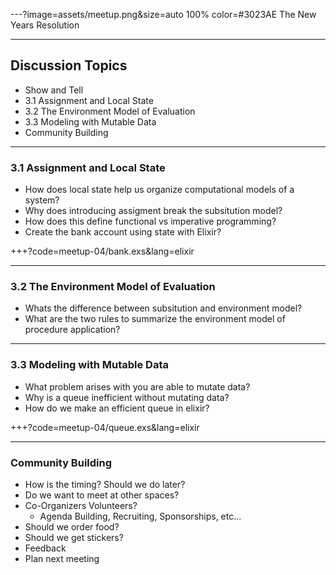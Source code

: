 ---?image=assets/meetup.png&size=auto 100% color=#3023AE
The New Years Resolution

---
## Discussion Topics
- Show and Tell
- 3.1 Assignment and Local State
- 3.2 The Environment Model of Evaluation
- 3.3 Modeling with Mutable Data
- Community Building

---
### 3.1 Assignment and Local State
- How does local state help us organize computational models of a system?
- Why does introducing assigment break the subsitution model?
- How does this define functional vs imperative programming?
- Create the bank account using state with Elixir?

+++?code=meetup-04/bank.exs&lang=elixir

---
### 3.2 The Environment Model of Evaluation
- Whats the difference between subsitution and environment model?
- What are the two rules to summarize the environment model of procedure
  application?


---
### 3.3 Modeling with Mutable Data
- What problem arises with you are able to mutate data?
- Why is a queue inefficient without mutating data?
- How do we make an efficient queue in elixir?

+++?code=meetup-04/queue.exs&lang=elixir

---
### Community Building
- How is the timing? Should we do later?
- Do we want to meet at other spaces?
- Co-Organizers Volunteers?
    - Agenda Building, Recruiting, Sponsorships, etc...
- Should we order food?
- Should we get stickers?
- Feedback
- Plan next meeting

